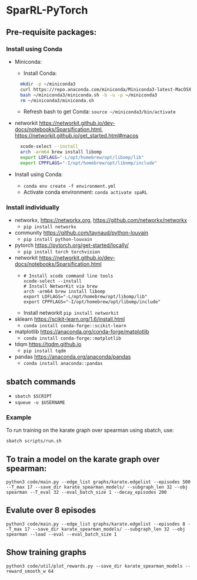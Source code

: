 # SparRL-PyTorch


## Pre-requisite packages:

### Install using Conda
* Miniconda:
  * Install Conda:
  ```bash
    mkdir -p ~/miniconda3
    curl https://repo.anaconda.com/miniconda/Miniconda3-latest-MacOSX-arm64.sh -o ~/miniconda3/miniconda.sh
    bash ~/miniconda3/miniconda.sh -b -u -p ~/miniconda3
    rm ~/miniconda3/miniconda.sh
  ```
  * Refresh bash to get Conda: `source ~/miniconda3/bin/activate`
* networkit https://networkit.github.io/dev-docs/notebooks/Sparsification.html, https://networkit.github.io/get_started.html#macos

  ```bash
    xcode-select --install
    arch -arm64 brew install libomp
    export LDFLAGS="-L/opt/homebrew/opt/libomp/lib"
    export CPPFLAGS="-I/opt/homebrew/opt/libomp/include"
  ```
* Install using Conda:
  * `conda env create -f environment.yml`
  * Activate conda environment: ` conda activate spaRL      `

### Install individually
* networkx, https://networkx.org, https://github.com/networkx/networkx
  * `pip install networkx`
* community https://github.com/taynaud/python-louvain
  * `pip install python-louvain`
* pytorch https://pytorch.org/get-started/locally/
  * `pip install torch torchvision`
* networkit https://networkit.github.io/dev-docs/notebooks/Sparsification.html
  * ```commandline 
    # Install xcode command line tools 
    xcode-select --install
    # Install NetworKit via brew 
    arch -arm64 brew install libomp
    export LDFLAGS="-L/opt/homebrew/opt/libomp/lib"
    export CPPFLAGS="-I/opt/homebrew/opt/libomp/include"
    ```
  * Install networkit `pip install networkit`
* sklearn https://scikit-learn.org/1.6/install.html
  * `conda install conda-forge::scikit-learn`
* matplotlib https://anaconda.org/conda-forge/matplotlib
  * `conda install conda-forge::matplotlib`
* tdqm https://tqdm.github.io
  * `pip install tqdm`
* pandas https://anaconda.org/anaconda/pandas
  * `conda install anaconda::pandas`

## sbatch commands
* `sbatch $SCRIPT`
* `squeue -u $USERNAME`

### Example
To run training on the karate graph over spearman using sbatch, use: 
```commandline
sbatch scripts/run.sh
```

## To train a model on the karate graph over spearman:
```code
python3 code/main.py --edge_list graphs/karate.edgelist --episodes 500 --T_max 17 --save_dir karate_spearman_models/ --subgraph_len 32 --obj spearman --T_eval 32 --eval_batch_size 1 --decay_episodes 200
```

## Evalute over 8 episodes
```code
python3 code/main.py --edge_list graphs/karate.edgelist --episodes 8 --T_max 17 --save_dir karate_spearman_models/ --subgraph_len 32 --obj spearman --load --eval --eval_batch_size 1
```

## Show training graphs
```code
python3 code/util/plot_rewards.py --save_dir karate_spearman_models --reward_smooth_w 64
```


